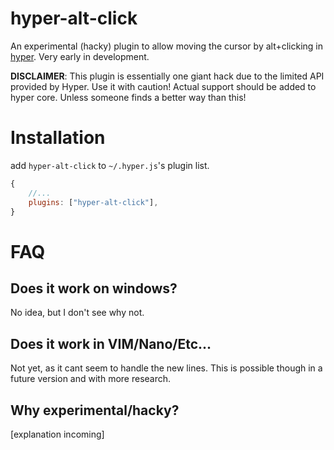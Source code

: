 # hyper-alt-click
An experimental (hacky) plugin to allow moving the cursor by alt+clicking in [hyper](https://hyper.is/). Very early in development.

**DISCLAIMER**: This plugin is essentially one giant hack due to the limited API provided by Hyper. Use it with caution! Actual support should be added to hyper core. Unless someone finds a better way than this!

# Installation

add `hyper-alt-click` to `~/.hyper.js`'s plugin list.

```javascript
{
	//...
	plugins: ["hyper-alt-click"],
}
```

# FAQ

## Does it work on windows?
No idea, but I don't see why not.

## Does it work in VIM/Nano/Etc...
Not yet, as it cant seem to handle the new lines. This is possible though in a future version and with more research.

## Why experimental/hacky?
[explanation incoming]
